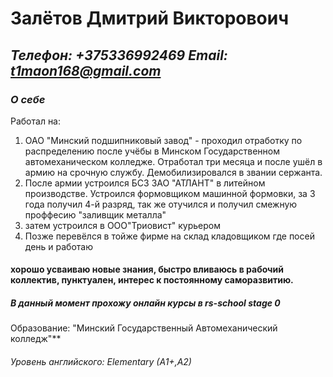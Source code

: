 # **Залётов Дмитрий Викторовоич**


## *Телефон: +375336992469 Email: t1maon168@gmail.com*

### ***О себе***

Работал на:
1. ОАО "Минский подшипниковый завод" - проходил отработку по распределению после учёбы в Минском Государственном автомеханическом колледже. Отработал три месяца и после ушёл в армию на срочную службу. Демобилизировался в звании сержанта.
2. После армии устроился БСЗ ЗАО "АТЛАНТ" в литейном производстве. Устроился формовщиком машинной формовки, за 3 года получил 4-й разряд, так же отучился и получил смежную проффесию "заливщик металла"
3. затем устроился в ООО"Триовист" курьером
4. Позже перевёлся в тойже фирме на склад кладовщиком где посей день и работаю


#### хорошо усваиваю новые знания, быстро вливаюсь в рабочий коллектив, пунктуален, интерес к постоянному саморазвитию.

##### **В данный момент прохожу онлайн курсы в rs-school stage 0**
Образование: "Минский Государственный Автомеханический колледж"**

###### *Уровень английского: Elementary (A1+,A2)*

